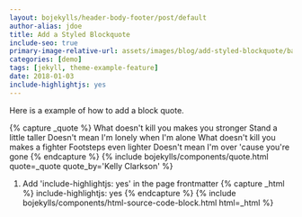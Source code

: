 ```yaml
---
layout: bojekylls/header-body-footer/post/default
author-alias: jdoe
title: Add a Styled Blockquote
include-seo: true
primary-image-relative-url: assets/images/blog/add-styled-blockquote/banner.jpg
categories: [demo]
tags: [jekyll, theme-example-feature]
date: 2018-01-03
include-highlightjs: yes
---
```


Here is a example of how to add a block quote.
<!--more-->

{% capture _quote %}
	What doesn't kill you makes you stronger
	Stand a little taller
	Doesn't mean I'm lonely when I'm alone
	What doesn't kill you makes a fighter
	Footsteps even lighter
	Doesn't mean I'm over 'cause you're gone
{% endcapture %}
{% include bojekylls/components/quote.html quote=_quote quote_by='Kelly Clarkson' %}


1) Add 'include-highlightjs: yes' in the page frontmatter
{% capture _html %}
	include-highlightjs: yes
{% endcapture %}
{% include bojekylls/components/html-source-code-block.html html=_html %}